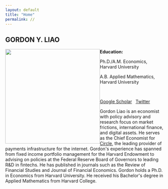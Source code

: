 ```yaml
---
layout: default
title: "Home"
permalink: //
---
```



## GORDON Y. LIAO
<!-- **Email:** gliao [at] post.harvard.edu -->
<img src="img/headshot.jpg" width="300" style="float: left">

<!-- ![](img/headshot.jpg){: style="float: left"; width=50px;} -->

**Education:**

Ph.D./A.M. Economics, Harvard University
<!-- , 2013-2017 -->

A.B. Applied Mathematics, Harvard University
<!-- , 2007-2011 -->

&nbsp;


<!-- [Curriculum Vitae](GordonLiaoCV.pdf)  &nbsp; -->
[Google Scholar](https://scholar.google.com/citations?user=CjHJb7cAAAAJ&hl=en) &nbsp;
[Twitter](https://twitter.com/gordonliao)


Gordon Liao is an economist with policy advisory and research focus on market frictions, international finance, and digital assets. He serves as the Chief Economist for [Circle](https://www.circle.com/en/), the leading provider of payments infrastructure for the internet. Gordon's experience has spanned from fixed income portfolio management for the Harvard Endowment to advising on policies at the Federal Reserve Board of Governors to leading R&D in fintechs. He has published in journals such as the Review of Financial Studies and Journal of Financial Economics. Gordon holds a Ph.D. in Economics from Harvard University. He received his Bachelor's degree in Applied Mathematics from Harvard College.
